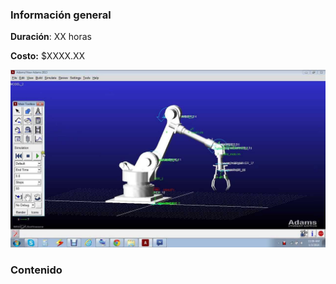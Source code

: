 <!-- 
.. title: MSC Adams
.. slug: msc-adams
.. date: 2017-07-05 17:11:06 UTC-05:00
.. tags: 
.. category: 
.. link: 
.. description: 
.. type: text
-->

### Información general

**Duración**: XX horas

**Costo:** $XXXX.XX

![MSC Adams](/img/msc-adams.jpg)

### Contenido
